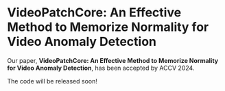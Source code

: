 # VideoPatchCore: An Effective Method to Memorize Normality for Video Anomaly Detection

Our paper, **VideoPatchCore: An Effective Method to Memorize Normality for Video Anomaly Detection**, has been accepted by ACCV 2024.  
  
The code will be released soon!
